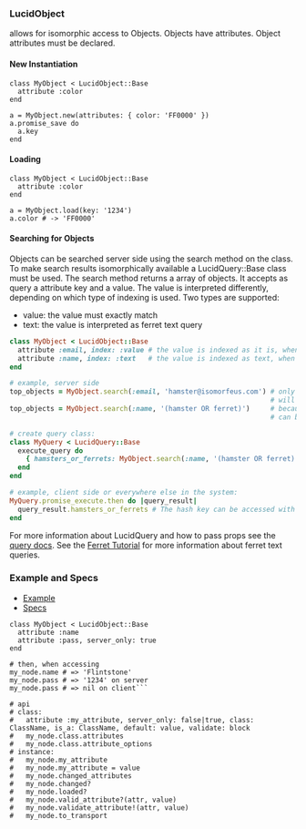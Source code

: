 ### LucidObject

allows for isomorphic access to Objects.
Objects have attributes. Object attributes must be declared.

#### New Instantiation
```
class MyObject < LucidObject::Base
  attribute :color
end

a = MyObject.new(attributes: { color: 'FF0000' })
a.promise_save do
  a.key
end
```

#### Loading
```
class MyObject < LucidObject::Base
  attribute :color
end

a = MyObject.load(key: '1234')
a.color # -> 'FF0000'
```

#### Searching for Objects

Objects can be searched server side using the search method on the class. To make search results isomorphically available a LucidQuery::Base class must be used. The search method returns a array of objects. It accepts as query a attribute key and a value.
The value is interpreted differently, depending on which type of indexing is used.
Two types are supported:
- value: the value must exactly match
- text: the value is interpreted as ferret text query

```ruby
class MyObject < LucidObject::Base
  attribute :email, index: :value # the value is indexed as it is, when searching for it, the queried value must exactly match
  attribute :name, index: :text   # the value is indexed as text, when searching for it, the query allows for variations
end

# example, server side
top_objects = MyObject.search(:email, 'hamster@isomorfeus.com') # only objects with the exact matching value in the email attribute
                                                                # will be found, because email is index as value
top_objects = MyObject.search(:name, '(hamster OR ferret)')     # because :name is indexed as text, isomorfeus ferret field queries
                                                                # can be used

# create query class:
class MyQuery < LucidQuery::Base
  execute_query do
    { hamsters_or_ferrets: MyObject.search(:name, '(hamster OR ferret)') }
  end
end

# example, client side or everywhere else in the system:
MyQuery.promise_execute.then do |query_result|
  query_result.hamsters_or_ferrets # The hash key can be accessed with a method.
end
```

For more information about LucidQuery and how to pass props see the [query docs](https://github.com/isomorfeus/isomorfeus-project/blob/master/isomorfeus-data/docs/data_query.md).
See the [Ferret Tutorial](https://github.com/isomorfeus/isomorfeus-ferret/blob/master/TUTORIAL.md) for more information about ferret text queries.

### Example and Specs
- [Example](https://github.com/isomorfeus/isomorfeus-project/blob/master/isomorfeus-data/test_app_files/isomorfeus/data/simple_object.rb)
- [Specs](https://github.com/isomorfeus/isomorfeus-project/blob/master/isomorfeus-data/test_app_files/spec/data_object_spec.rb)

```
class MyObject < LucidObject::Base
  attribute :name
  attribute :pass, server_only: true
end

# then, when accessing
my_node.name # => 'Flintstone'
my_node.pass # => '1234' on server
my_node.pass # => nil on client```

# api
# class:
#   attribute :my_attribute, server_only: false|true, class: ClassName, is_a: ClassName, default: value, validate: block
#   my_node.class.attributes
#   my_node.class.attribute_options
# instance:
#   my_node.my_attribute
#   my_node.my_attribute = value
#   my_node.changed_attributes
#   my_node.changed?
#   my_node.loaded?
#   my_node.valid_attribute?(attr, value)
#   my_node.validate_attribute!(attr, value)
#   my_node.to_transport
```

